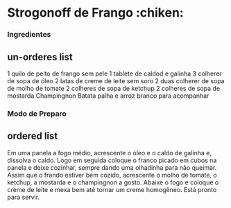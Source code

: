 # Strogonoff de Frango :chiken:

### **Ingredientes**

## un-orderes list
1 quilo de peito de frango sem pele
1 tablete de caldod e galinha
3 colherer de sopa de óleo
2 latas de creme de leite sem soro
2 duas colherer de sopa de molho de tomate
2 colheres de sopa de ketchup
2 colheres de sopa de mostarda
Champingnon
Batata palha e arroz branco para acompanhar

### **Modo de Preparo**

## ordered list

Em uma panela a fogo médio, acrescente o óleo e o caldo de galinha e, dissolva o caldo. Logo em seguida coloque o franco picado em cubos na panela e deixe cozinhar, sempre dando uma olhadinha para não queimar.
Assim que o frando estiver bem cozido, acrescente o molho de tomate, o ketchup, a mostarda e o champingnon a gosto.
Abaixe o fogo e coloque o creme de leite e mexa bem até tornar um creme homogêneo.
Está pronto para servir.